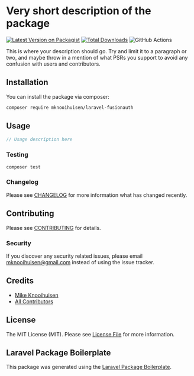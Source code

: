 # Very short description of the package

[![Latest Version on Packagist](https://img.shields.io/packagist/v/mknooihuisen/laravel-fusionauth.svg?style=flat-square)](https://packagist.org/packages/mknooihuisen/laravel-fusionauth)
[![Total Downloads](https://img.shields.io/packagist/dt/mknooihuisen/laravel-fusionauth.svg?style=flat-square)](https://packagist.org/packages/mknooihuisen/laravel-fusionauth)
![GitHub Actions](https://github.com/mknooihuisen/laravel-fusionauth/actions/workflows/main.yml/badge.svg)

This is where your description should go. Try and limit it to a paragraph or two, and maybe throw in a mention of what PSRs you support to avoid any confusion with users and contributors.

## Installation

You can install the package via composer:

```bash
composer require mknooihuisen/laravel-fusionauth
```

## Usage

```php
// Usage description here
```

### Testing

```bash
composer test
```

### Changelog

Please see [CHANGELOG](CHANGELOG.md) for more information what has changed recently.

## Contributing

Please see [CONTRIBUTING](CONTRIBUTING.md) for details.

### Security

If you discover any security related issues, please email mknooihuisen@gmail.com instead of using the issue tracker.

## Credits

-   [Mike Knooihuisen](https://github.com/mknooihuisen)
-   [All Contributors](../../contributors)

## License

The MIT License (MIT). Please see [License File](LICENSE.md) for more information.

## Laravel Package Boilerplate

This package was generated using the [Laravel Package Boilerplate](https://laravelpackageboilerplate.com).
